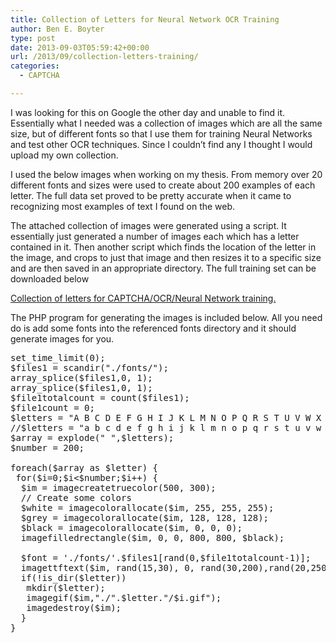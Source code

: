 ```yaml
---
title: Collection of Letters for Neural Network OCR Training
author: Ben E. Boyter
type: post
date: 2013-09-03T05:59:42+00:00
url: /2013/09/collection-letters-training/
categories:
  - CAPTCHA

---
```

I was looking for this on Google the other day and unable to find it. Essentially what I needed was a collection of images which are all the same size, but of different fonts so that I use them for training Neural Networks and test other OCR techniques. Since I couldn&#8217;t find any I thought I would upload my own collection.

I used the below images when working on my thesis. From memory over 20 different fonts and sizes were used to create about 200 examples of each letter. The full data set proved to be pretty accurate when it came to recognizing most examples of text I found on the web.

The attached collection of images were generated using a script. It essentially just generated a number of images each which has a letter contained in it. Then another script which finds the location of the letter in the image, and crops to just that image and then resizes it to a specific size and are then saved in an appropriate directory. The full training set can be downloaded below

[Collection of letters for CAPTCHA/OCR/Neural Network training.][1]

The PHP program for generating the images is included below. All you need do is add some fonts into the referenced fonts directory and it should generate images for you.

<pre>set_time_limit(0);
$files1 = scandir("./fonts/");
array_splice($files1,0, 1);
array_splice($files1,0, 1);
$file1totalcount = count($files1);
$file1count = 0;
$letters = "A B C D E F G H I J K L M N O P Q R S T U V W X Y Z";
//$letters = "a b c d e f g h i j k l m n o p q r s t u v w x y z";
$array = explode(" ",$letters);
$number = 200;

foreach($array as $letter) {
 for($i=0;$i&lt;$number;$i++) {
  $im = imagecreatetruecolor(500, 300);
  // Create some colors
  $white = imagecolorallocate($im, 255, 255, 255);
  $grey = imagecolorallocate($im, 128, 128, 128);
  $black = imagecolorallocate($im, 0, 0, 0);
  imagefilledrectangle($im, 0, 0, 800, 800, $black);

  $font = './fonts/'.$files1[rand(0,$file1totalcount-1)];	
  imagettftext($im, rand(15,30), 0, rand(30,200),rand(20,250), $white, $font, $letter);
  if(!is_dir($letter))
   mkdir($letter);
   imagegif($im,"./".$letter."/$i.gif");
   imagedestroy($im);
  }
}</pre>

 [1]: http://www.boyter.org/wp-content/uploads/2013/07/training.zip